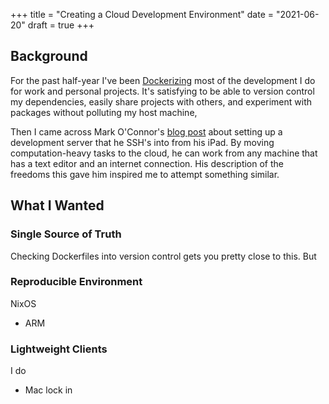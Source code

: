 +++
title = "Creating a Cloud Development Environment"
date = "2021-06-20"
draft = true
+++

## Background

For the past half-year I've been [Dockerizing](https://www.docker.com) most of the development I do for work and personal projects. It's satisfying to be able to version control my dependencies, easily share projects with others, and experiment with packages without polluting my host machine, 

Then I came across Mark O'Connor's [blog post](https://yieldthought.com/post/31857050698/ipad-linode-1-year-later) about setting up a development server that he SSH's into from his iPad. By moving computation-heavy tasks to the cloud, he can work from any machine that has a text editor and an internet connection. His description of the freedoms this gave him inspired me to attempt something similar.

## What I Wanted

### Single Source of Truth

Checking Dockerfiles into version control gets you pretty close to this. But 

### Reproducible Environment

NixOS 
- ARM 

### Lightweight Clients

I do
- Mac lock in